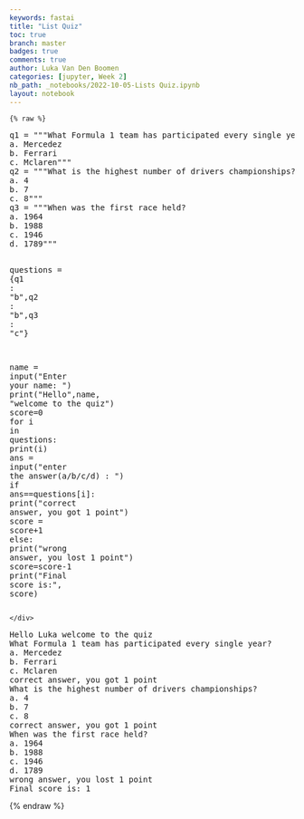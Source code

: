 ```yaml
---
keywords: fastai
title: "List Quiz"
toc: true
branch: master
badges: true
comments: true
author: Luka Van Den Boomen
categories: [jupyter, Week 2]
nb_path: _notebooks/2022-10-05-Lists Quiz.ipynb
layout: notebook
---
```


<!--
#################################################
### THIS FILE WAS AUTOGENERATED! DO NOT EDIT! ###
#################################################
# file to edit: _notebooks/2022-10-05-Lists Quiz.ipynb
-->

<div class="container" id="notebook-container">
        
    {% raw %}
    
<div class="cell border-box-sizing code_cell rendered">
<div class="input">

<div class="inner_cell">
    <div class="input_area">
<div class=" highlight hl-ipython3"><pre><span></span><span class="n">q1</span> <span class="o">=</span> <span class="s2">&quot;&quot;&quot;What Formula 1 team has participated every single year?</span>
<span class="s2">a. Mercedez</span>
<span class="s2">b. Ferrari</span>
<span class="s2">c. Mclaren&quot;&quot;&quot;</span>
<span class="n">q2</span> <span class="o">=</span> <span class="s2">&quot;&quot;&quot;What is the highest number of drivers championships?</span>
<span class="s2">a. 4</span>
<span class="s2">b. 7</span>
<span class="s2">c. 8&quot;&quot;&quot;</span>
<span class="n">q3</span> <span class="o">=</span> <span class="s2">&quot;&quot;&quot;When was the first race held?</span>
<span class="s2">a. 1964</span>
<span class="s2">b. 1988</span>
<span class="s2">c. 1946</span>
<span class="s2">d. 1789&quot;&quot;&quot;</span>

<span class="n">questions</span> <span class="o">=</span> <span class="p">{</span><span class="n">q1</span> <span class="p">:</span> <span class="s2">&quot;b&quot;</span><span class="p">,</span><span class="n">q2</span> <span class="p">:</span> <span class="s2">&quot;b&quot;</span><span class="p">,</span><span class="n">q3</span> <span class="p">:</span> <span class="s2">&quot;c&quot;</span><span class="p">}</span>

<span class="n">name</span> <span class="o">=</span> <span class="nb">input</span><span class="p">(</span><span class="s2">&quot;Enter your name: &quot;</span><span class="p">)</span>
<span class="nb">print</span><span class="p">(</span><span class="s2">&quot;Hello&quot;</span><span class="p">,</span><span class="n">name</span><span class="p">,</span> <span class="s2">&quot;welcome to the quiz&quot;</span><span class="p">)</span>
<span class="n">score</span><span class="o">=</span><span class="mi">0</span>
<span class="k">for</span> <span class="n">i</span> <span class="ow">in</span> <span class="n">questions</span><span class="p">:</span>
    <span class="nb">print</span><span class="p">(</span><span class="n">i</span><span class="p">)</span>
    <span class="n">ans</span> <span class="o">=</span> <span class="nb">input</span><span class="p">(</span><span class="s2">&quot;enter the answer(a/b/c/d) : &quot;</span><span class="p">)</span>
    <span class="k">if</span> <span class="n">ans</span><span class="o">==</span><span class="n">questions</span><span class="p">[</span><span class="n">i</span><span class="p">]:</span>
        <span class="nb">print</span><span class="p">(</span><span class="s2">&quot;correct answer, you got 1 point&quot;</span><span class="p">)</span>
        <span class="n">score</span> <span class="o">=</span> <span class="n">score</span><span class="o">+</span><span class="mi">1</span>
    <span class="k">else</span><span class="p">:</span>
        <span class="nb">print</span><span class="p">(</span><span class="s2">&quot;wrong answer, you lost 1 point&quot;</span><span class="p">)</span>
        <span class="n">score</span><span class="o">=</span><span class="n">score</span><span class="o">-</span><span class="mi">1</span>
<span class="nb">print</span><span class="p">(</span><span class="s2">&quot;Final score is:&quot;</span><span class="p">,</span> <span class="n">score</span><span class="p">)</span>
</pre></div>

    </div>
</div>
</div>

<div class="output_wrapper">
<div class="output">

<div class="output_area">

<div class="output_subarea output_stream output_stdout output_text">
<pre>Hello Luka welcome to the quiz
What Formula 1 team has participated every single year?
a. Mercedez
b. Ferrari
c. Mclaren
correct answer, you got 1 point
What is the highest number of drivers championships?
a. 4
b. 7
c. 8
correct answer, you got 1 point
When was the first race held?
a. 1964
b. 1988
c. 1946
d. 1789
wrong answer, you lost 1 point
Final score is: 1
</pre>
</div>
</div>

</div>
</div>

</div>
    {% endraw %}

</div>
 

